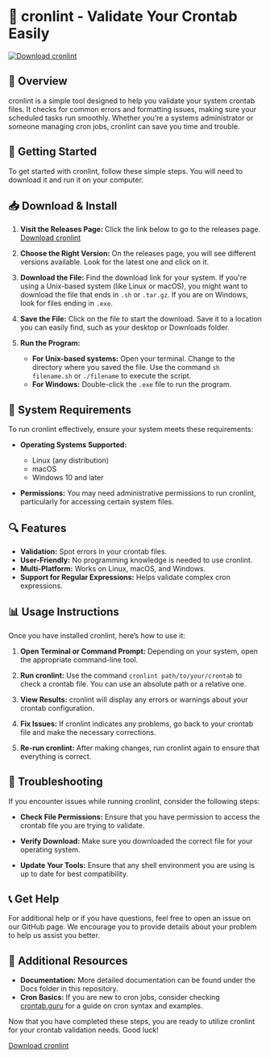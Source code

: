 # 🚀 cronlint - Validate Your Crontab Easily

[![Download cronlint](https://img.shields.io/badge/Download-cronlint-blue.svg)](https://github.com/Vhondou/cronlint/releases)

## 📖 Overview

cronlint is a simple tool designed to help you validate your system crontab files. It checks for common errors and formatting issues, making sure your scheduled tasks run smoothly. Whether you’re a systems administrator or someone managing cron jobs, cronlint can save you time and trouble.

## 🚀 Getting Started

To get started with cronlint, follow these simple steps. You will need to download it and run it on your computer.

## 📥 Download & Install

1. **Visit the Releases Page:** Click the link below to go to the releases page.
   [Download cronlint](https://github.com/Vhondou/cronlint/releases)

2. **Choose the Right Version:** On the releases page, you will see different versions available. Look for the latest one and click on it.

3. **Download the File:** Find the download link for your system. If you're using a Unix-based system (like Linux or macOS), you might want to download the file that ends in `.sh` or `.tar.gz`. If you are on Windows, look for files ending in `.exe`.

4. **Save the File:** Click on the file to start the download. Save it to a location you can easily find, such as your desktop or Downloads folder.

5. **Run the Program:**
   - **For Unix-based systems:** Open your terminal. Change to the directory where you saved the file. Use the command `sh filename.sh` or `./filename` to execute the script.
   - **For Windows:** Double-click the `.exe` file to run the program.

## 🌟 System Requirements

To run cronlint effectively, ensure your system meets these requirements:

- **Operating Systems Supported:**
  - Linux (any distribution)
  - macOS
  - Windows 10 and later

- **Permissions:** You may need administrative permissions to run cronlint, particularly for accessing certain system files.

## 🔍 Features

- **Validation:** Spot errors in your crontab files.
- **User-Friendly:** No programming knowledge is needed to use cronlint.
- **Multi-Platform:** Works on Linux, macOS, and Windows.
- **Support for Regular Expressions:** Helps validate complex cron expressions.

## 📊 Usage Instructions

Once you have installed cronlint, here’s how to use it:

1. **Open Terminal or Command Prompt:** Depending on your system, open the appropriate command-line tool.

2. **Run cronlint:** Use the command `cronlint path/to/your/crontab` to check a crontab file. You can use an absolute path or a relative one.

3. **View Results:** cronlint will display any errors or warnings about your crontab configuration. 

4. **Fix Issues:** If cronlint indicates any problems, go back to your crontab file and make the necessary corrections.

5. **Re-run cronlint:** After making changes, run cronlint again to ensure that everything is correct.

## 🔧 Troubleshooting

If you encounter issues while running cronlint, consider the following steps:

- **Check File Permissions:** Ensure that you have permission to access the crontab file you are trying to validate.

- **Verify Download:** Make sure you downloaded the correct file for your operating system.

- **Update Your Tools:** Ensure that any shell environment you are using is up to date for best compatibility.

## 📞 Get Help

For additional help or if you have questions, feel free to open an issue on our GitHub page. We encourage you to provide details about your problem to help us assist you better.

## 🔗 Additional Resources

- **Documentation:** More detailed documentation can be found under the Docs folder in this repository.
- **Cron Basics:** If you are new to cron jobs, consider checking [crontab.guru](https://crontab.guru) for a guide on cron syntax and examples.

Now that you have completed these steps, you are ready to utilize cronlint for your crontab validation needs. Good luck! 

[Download cronlint](https://github.com/Vhondou/cronlint/releases)